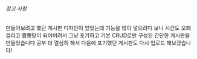 ###### 참고 사항
만들어보려고 했던 게시판 디자인이 있었는데 
기능을 많이 넣으려다 보니 시간도 오래 걸리고 짬뽕탕이 되어버려서
그냥 포기하고 기본 CRUD로만 구성된 간단한 게시판을 만들었습니다
공부 더 열심히 해서 다음에 포기했던 게시판도 다시 업로드 해보겠습니다!